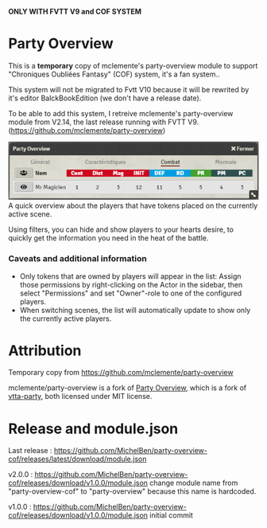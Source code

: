 **ONLY WITH FVTT V9 and COF SYSTEM**


# Party Overview

This is a **temporary** copy of mclemente's party-overview module to support "Chroniques Oubliées Fantasy" (COF) system, it's a fan system..

This system will not be migrated to Fvtt V10 because it will be rewrited by it's editor BalckBookEdition (we don't have a release date).

To be able to add this system, I retreive mclemente's party-overview module from V2.14, the last release running with FVTT V9. (https://github.com/mclemente/party-overview)


![](images/screenshoot001.png
)
A quick overview about the players that have tokens placed on the currently active scene. 

Using filters, you can hide and show players to your hearts desire, to quickly get the information you need in the heat of the battle.

### Caveats and additional information

- Only tokens that are owned by players will appear in the list: Assign those permissions by right-clicking on the Actor in the sidebar, then select "Permissions" and set "Owner"-role to one of the configured players.
- When switching scenes, the list will automatically update to show only the currently active players.

# Attribution
Temporary copy from https://github.com/mclemente/party-overview

mclemente/party-overview is a fork of [Party Overview](https://github.com/League-of-Foundry-Developers/party-overview), which is a fork of [vtta-party](https://github.com/VTTAssets/vtta-party), both licensed under MIT license.

# Release and module.json

Last release : https://github.com/MichelBen/party-overview-cof/releases/latest/download/module.json

v2.0.0 : https://github.com/MichelBen/party-overview-cof/releases/download/v1.0.0/module.json
  change module name from "party-overview-cof" to "party-overview" because this name is hardcoded.

v1.0.0 : https://github.com/MichelBen/party-overview-cof/releases/download/v1.0.0/module.json
  initial commit
